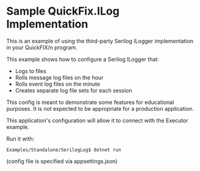 Sample QuickFix.ILog Implementation
===================================

This is an example of using the third-party Serilog ILogger implementation
in your QuickFIX/n program.

This example shows how to configure a Serilog ILogger that:

* Logs to files
* Rolls message log files on the hour
* Rolls event log files on the minute
* Creates separate log file sets for each session

This config is meant to demonstrate some features for educational purposes.
It is not expected to be appropriate for a production application.

This application's configuration will allow it to connect with the Executor example.

Run it with:

`Examples/Standalone/SerilogLog$ dotnet run`

(config file is specified via appsettings.json)
